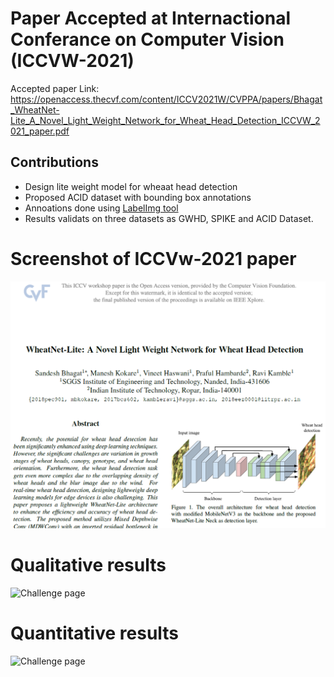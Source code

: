 # Paper Accepted at Internactional Conferance on Computer Vision (ICCVW-2021)

Accepted paper Link: https://openaccess.thecvf.com/content/ICCV2021W/CVPPA/papers/Bhagat_WheatNet-Lite_A_Novel_Light_Weight_Network_for_Wheat_Head_Detection_ICCVW_2021_paper.pdf

## Contributions

- Design lite weight model for wheaat head detection  
- Proposed ACID dataset with bounding box annotations 
- Annoations done using [LabelImg tool](https://github.com/tzutalin/labelImg)
- Results validats on three datasets as GWHD, SPIKE and ACID Dataset.

# Screenshot of ICCVw-2021 paper
![Challenge page](paper.PNG)

# Qualitative results
![Challenge page](segmentation_results.png)

# Quantitative results
![Challenge page](Quantitative_results.PNG)
